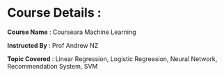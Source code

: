 # Course Details :

**Course Name** : Courseara Machine Learning

**Instructed By** : Prof Andrew NZ

**Topic Covered** : Linear Regression, Logistic Regreesion, Neural Network, Recommendation System, SVM

